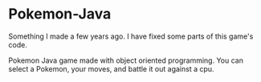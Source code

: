 # Pokemon-Java
Something I made a few years ago. I have fixed some parts of this game's code.

Pokemon Java game made with object oriented programming. You can select a Pokemon, your moves, and battle it out against a cpu.
